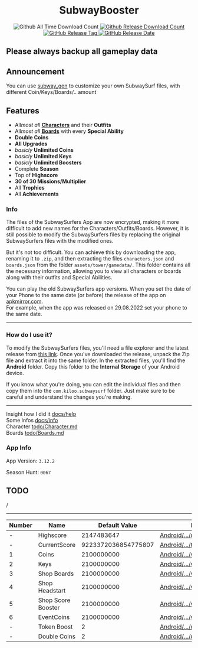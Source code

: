 <h1 align="center">SubwayBooster</h1>
<p align="center">
  <a>
  <img alt="Github All Time Download Count" src="https://img.shields.io/github/downloads/HerrErde/SubwayBooster/total.svg?color=181717&logo=github&style=for-the-badge">
  </a>
<a href="https://github.com/HerrErde/SubwayBooster/releases/latest">
  <img alt="Github Release Download Count" src="https://img.shields.io/github/downloads/HerrErde/SubwayBooster/latest/total.svg?color=181717&logo=github&style=for-the-badge">
  </a>
  <a href="https://github.com/HerrErde/SubwayBooster/releases/latest">
  <img alt="GitHub Release Tag" src="https://img.shields.io/github/release/HerrErde/SubwayBooster/all.svg?style=for-the-badge&logo=github&logoColor=fafafa&colorA=191b25&colorB=32cb8b">
  </a>
  <a href="https://github.com/HerrErde/SubwayBooster/releases/">
    <img alt="GitHub Release Date" src="https://img.shields.io/github/release-date-pre/HerrErde/SubwayBooster.svg?style=for-the-badge">
  </a>
</p>

## Please always backup all gameplay data

## Announcement

You can use [subway_gen](https://subway.herrerde.xyz) to customize your own SubwaySurf files, with different Coin/Keys/Boards/.. amount

## Features

- All*most all* [**Characters**](todo/Characters.md) and their **Outfits**
- All*most all* [**Boards**](todo/Boards.md) with every **Special Ability**
- **Double Coins**
- **All Upgrades**
- _basicly_ **Unlimited Coins**
- _basicly_ **Unlimited Keys**
- _basicly_ **Unlimited Boosters**
- Complete **Season**
- Top of **Highscore**
- **30 of 30 Missions/Multiplier**
- All **Trophies**
- All **Achievements**

### Info

The files of the SubwaySurfers App are now encrypted, making it more difficult to add new names for the Characters/Outfits/Boards.
However, it is still possible to modify the SubwaySurfers files by replacing the original SubwaySurfers files with the modified ones.

But it's not too difficult. You can achieve this by downloading the app, renaming it to `.zip`, and then extracting the files `characters.json` and `boards.json` from the folder `assets/tower/gamedata/`. This folder contains all the necessary information, allowing you to view all characters or boards along with their outfits and Special Abilities.

You can play the old SubwaySurfers app versions. When you set the date of your Phone to the same date (or before) the release of the app on [apkmirror.com](https://apkmirror.com). \
For example, when the app was released on 29.08.2022 set your phone to the same date.

---

### How do I use it?

To modify the SubwaySurfers files, you'll need a file explorer and the latest release from [this link](https://github.com/HerrErde/SubwayBooster/releases/latest). Once you've downloaded the release, unpack the Zip file and extract it into the same folder. In the extracted files, you'll find the **Android** folder. Copy this folder to the **Internal Storage** of your Android device.

If you know what you're doing, you can edit the individual files and then copy them into the `com.kiloo.subwaysurf` folder. Just make sure to be careful and understand the changes you're making.

---

Insight how I did it [docs/help](docs/help.md) <br>
Some Infos [docs/info](docs/info.md) <br>
Character [todo/Character.md](todo/Character.md) <br>
Boards [todo/Boards.md](todo/Boards.md)

### App Info

App Version: `3.12.2`

Season Hunt: `0067`

## TODO

/

---

| Number | Name               | Default Value       | File                                                                                           |
| ------ | ------------------ | ------------------- | ---------------------------------------------------------------------------------------------- |
| -      | Highscore          | 2147483647          | [Android/.../user_stats.json](Android/data/com.kiloo.subwaysurf/files/profile/user_stats.json) |
| -      | CurrentScore       | 9223372036854775807 | [Android/.../top_run.json](Android/data/com.kiloo.subwaysurf/files/profile/top_run.json)       |
| 1      | Coins              | 2100000000          | [Android/.../wallet.json](Android/data/com.kiloo.subwaysurf/files/profile/wallet.json)         |
| 2      | Keys               | 2100000000          | [Android/.../wallet.json](Android/data/com.kiloo.subwaysurf/files/profile/wallet.json)         |
| 3      | Shop Boards        | 2100000000          | [Android/.../wallet.json](Android/data/com.kiloo.subwaysurf/files/profile/wallet.json)         |
| 4      | Shop Headstart     | 2100000000          | [Android/.../wallet.json](Android/data/com.kiloo.subwaysurf/files/profile/wallet.json)         |
| 5      | Shop Score Booster | 2100000000          | [Android/.../wallet.json](Android/data/com.kiloo.subwaysurf/files/profile/wallet.json)         |
| 6      | EventCoins         | 2100000000          | [Android/.../wallet.json](Android/data/com.kiloo.subwaysurf/files/profile/wallet.json)         |
| -      | Token Boost        | 2                   | [Android/.../upgrades.json](Android/data/com.kiloo.subwaysurf/files/profile/upgrades.json)     |
| -      | Double Coins       | 2                   | [Android/.../upgrades.json](Android/data/com.kiloo.subwaysurf/files/profile/upgrades.json)     |

